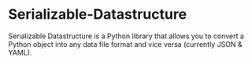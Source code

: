 # Serializable-Datastructure

Serializable Datastructure is a Python library that allows you to convert a
Python object into any data file format and vice versa (currently JSON & YAML).
